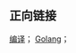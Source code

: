 ## 正向链接

[编译](/post/computer-science/program/编译)；
[Golang](/post/computer-science/programming-language/golang/golang)；
